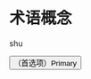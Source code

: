 # 术语概念

<div class="test"> shu </div>

<button type="button" class="btn btn-primary">（首选项）Primary</button>
